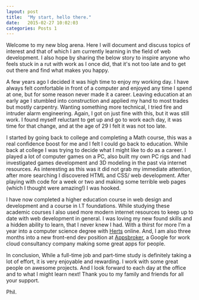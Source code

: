 ```yaml
---
layout: post
title:  "My start, hello there."
date:   2015-02-27 10:02:03
categories: Posts 1
---
```

Welcome to my new blog arena. Here I will document and discuss topics of interest and that of which I am currently learning in the field of web development. I also hope by sharing the below story to inspire anyone who feels stuck in a rut with work as I once did, that it's not too late and to get out there and find what makes you happy.

A few years ago I decided it was high time to enjoy my working day. I have always felt comfortable in front of a computer and enjoyed any time I spend at one, but for some reason never made it a career. Leaving education at an early age I stumbled into construction and applied my hand to most trades but mostly carpentry. Wanting something more technical, I tried fire and intruder alarm engineering. Again, I got on just fine with this, but it was still work. I found myself reluctant to get up and go to work each day, it was time for that change, and at the age of 29 I felt it was not too late.

I started by going back to college and completing a Math course, this was a real confidence boost for me and I felt I could go back to education. While back at college I was trying to decide what I might like to do as a career. I played a lot of computer games on a PC, also built my own PC rigs and had investigated games development and 3D modeling in the past via internet resources. As interesting as this was it did not grab my immediate attention, after more searching I discovered HTML and CSS/ web development. After playing with code for a week or two and making some terrible web pages (which I thought were amazing!) I was hooked.

I have now completed a higher education course in web design and development and a course in I.T foundations. While studying these academic courses I also used more modern internet resources to keep up to date with web development in general. I was loving my new found skills and a hidden ability to learn, that I never knew I had. With a thirst for more I'm a year into a computer science degree with [Herts] online. And, I am also three months into a new front-end dev position at [Appsbroker], a Google for work cloud consultancy company making some great apps for people.

In conclusion,  While a full-time job and part-time study is definitely taking a lot of effort, it is very enjoyable and rewarding. I work with some great people on awesome projects. And I look forward to each day at the office and to what I might learn next! Thank you to my family and friends for all your support.

Phil.

[Herts]: http://www.herts.ac.uk/uhonline
[Appsbroker]: http://www.appsbroker.com/
